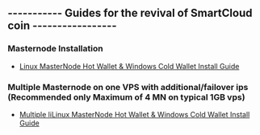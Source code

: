 ----------- Guides for the revival of SmartCloud coin -----------------
-----------------------------------------------------------------------

### Masternode Installation
* [Linux MasterNode Hot Wallet & Windows Cold Wallet Install Guide](guides/auto_guide.md)

### Multiple Masternode on one VPS with additional/failover ips (Recommended only Maximum of 4 MN on typical 1GB vps)
* [Multiple liLinux MasterNode Hot Wallet & Windows Cold Wallet Install Guide](guides/multi_auto_guide.md)
